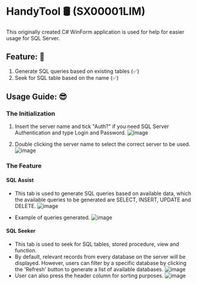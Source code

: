 # HandyTool 🛢 (SX00001LIM)

This originally created C# WinForm application is used for help for easier usage for SQL Server.

## Feature: 📜
1. Generate SQL queries based on existing tables (✅)
2. Seek for SQL table based on the name (✅)

## Usage Guide: 😎
### The Initialization
1. Insert the server name and tick "Auth?" if you need SQL Server Authentication and type Login and Password.
![image](https://github.com/user-attachments/assets/689433ce-ab5e-40fa-ba52-c436b089a2c1)

2. Double clicking the server name to select the correct server to be used.  
![image](https://github.com/user-attachments/assets/70322b50-0be2-41f4-be21-23fd70354a0e)


### The Feature
#### SQL Assist
- This tab is used to generate SQL queries based on available data, which the available queries to be generated are SELECT, INSERT, UPDATE and DELETE.
![image](https://github.com/user-attachments/assets/1de7beb4-b836-418a-9feb-7b13c69dda4d)

- Example of queries generated.
![image](https://github.com/user-attachments/assets/27b9d5d3-6d49-4de0-acbb-051806f4e09f)


#### SQL Seeker
- This tab is used to seek for SQL tables, stored procedure, view and function.
- By default, relevant records from every database on the server will be displayed. However, users can filter by a specific database by clicking the 'Refresh' button to generate a list of available databases.
![image](https://github.com/user-attachments/assets/abeb085e-7a2d-4c83-9a5c-94274466b8a7)
- User can also press the header column for sorting purposes.
![image](https://github.com/user-attachments/assets/4ea68f98-dd45-494f-ade2-ae249c5941fc)

